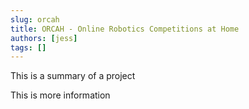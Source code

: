 ```yaml
---
slug: orcah
title: ORCAH - Online Robotics Competitions at Home
authors: [jess]
tags: []
---
```


This is a summary of a project

<!--truncate-->

This is more information